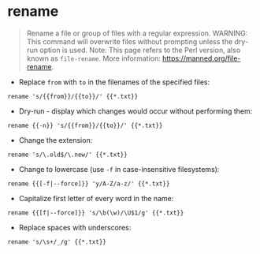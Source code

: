 # rename

> Rename a file or group of files with a regular expression.
> WARNING: This command will overwrite files without prompting unless the dry-run option is used.
> Note: This page refers to the Perl version, also known as `file-rename`.
> More information: <https://manned.org/file-rename>.

- Replace `from` with `to` in the filenames of the specified files:

`rename 's/{{from}}/{{to}}/' {{*.txt}}`

- Dry-run - display which changes would occur without performing them:

`rename {{-n}} 's/{{from}}/{{to}}/' {{*.txt}}`

- Change the extension:

`rename 's/\.old$/\.new/' {{*.txt}}`

- Change to lowercase (use `-f` in case-insensitive filesystems):

`rename {{[-f|--force]}} 'y/A-Z/a-z/' {{*.txt}}`

- Capitalize first letter of every word in the name:

`rename {{[f|--force]}} 's/\b(\w)/\U$1/g' {{*.txt}}`

- Replace spaces with underscores:

`rename 's/\s+/_/g' {{*.txt}}`
